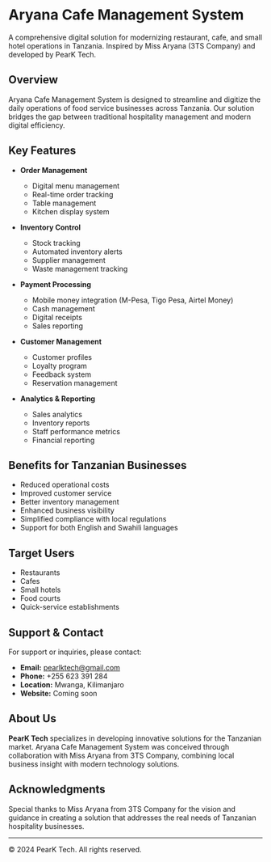 # Aryana Cafe Management System

A comprehensive digital solution for modernizing restaurant, cafe, and small hotel operations in Tanzania. Inspired by Miss Aryana (3TS Company) and developed by PearK Tech.

## Overview

Aryana Cafe Management System is designed to streamline and digitize the daily operations of food service businesses across Tanzania. Our solution bridges the gap between traditional hospitality management and modern digital efficiency.

## Key Features

- **Order Management**
  - Digital menu management
  - Real-time order tracking
  - Table management
  - Kitchen display system

- **Inventory Control**
  - Stock tracking
  - Automated inventory alerts
  - Supplier management
  - Waste management tracking

- **Payment Processing**
  - Mobile money integration (M-Pesa, Tigo Pesa, Airtel Money)
  - Cash management
  - Digital receipts
  - Sales reporting

- **Customer Management**
  - Customer profiles
  - Loyalty program
  - Feedback system
  - Reservation management

- **Analytics & Reporting**
  - Sales analytics
  - Inventory reports
  - Staff performance metrics
  - Financial reporting

## Benefits for Tanzanian Businesses

- Reduced operational costs
- Improved customer service
- Better inventory management
- Enhanced business visibility
- Simplified compliance with local regulations
- Support for both English and Swahili languages

## Target Users

- Restaurants
- Cafes
- Small hotels
- Food courts
- Quick-service establishments

## Support & Contact

For support or inquiries, please contact:

- **Email:** pearlktech@gmail.com
- **Phone:** +255 623 391 284
- **Location:** Mwanga, Kilimanjaro
- **Website:** Coming soon

## About Us

**PearK Tech** specializes in developing innovative solutions for the Tanzanian market. Aryana Cafe Management System was conceived through collaboration with Miss Aryana from 3TS Company, combining local business insight with modern technology solutions.

## Acknowledgments

Special thanks to Miss Aryana from 3TS Company for the vision and guidance in creating a solution that addresses the real needs of Tanzanian hospitality businesses.

---

© 2024 PearK Tech. All rights reserved.

